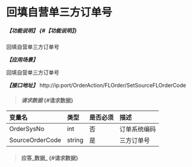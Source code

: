 # 回填自营单三方订单号

##### _【功能说明】_ {#【功能说明】}

回填自营单三方订单号

_**【应用场景】**_

回填自营单三方订单号


_**【接口地址】**_
http://ip:port/OrderAction/FLOrder/SetSourceFLOrderCode
> #### _请求数据_ {#请求数据}

| 变量名 | 类型 | 是否必须 | 描述 |
| :--- | :--- | :--- | :--- |
| OrderSysNo | int | 否 | 订单系统编码 |
| SourceOrderCode| string| 是 | 三方订单号|


> #### 应答_数据_ {#请求数据}



